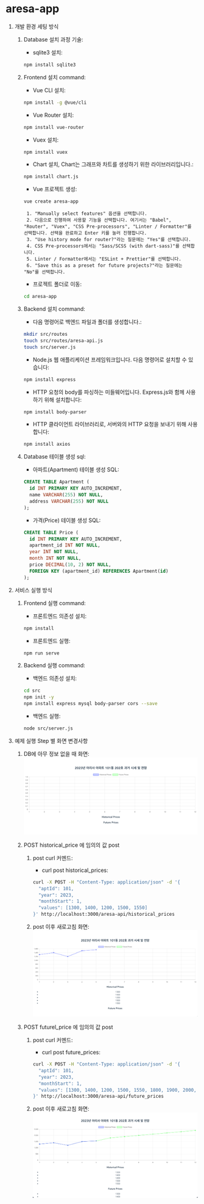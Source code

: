 # aresa-app

1. 개발 환경 세팅 방식 
    1. Database 설치 과정 기술: 
        * sqlite3 설치:
        ```bash
        npm install sqlite3
        ```

    2. Frontend 설치 command: 
        * Vue CLI 설치:
        ```bash
        npm install -g @vue/cli
        ```

        * Vue Router 설치:
        ```bash
        npm install vue-router
        ```

        * Vuex 설치:
        ```bash
        npm install vuex
        ```

        * Chart 설치, Chart는 그래프와 차트를 생성하기 위한 라이브러리입니다.:
        ```bash
        npm install chart.js
        ```

        * Vue 프로젝트 생성:
        ```bash
        vue create aresa-app
        ```
        
            1. "Manually select features" 옵션을 선택합니다.
            2. 다음으로 진행하여 사용할 기능을 선택합니다. 여기서는 "Babel", "Router", "Vuex", "CSS Pre-processors", "Linter / Formatter"를 선택합니다. 선택을 완료하고 Enter 키를 눌러 진행합니다.
            3. "Use history mode for router?"라는 질문에는 "Yes"를 선택합니다.
            4. CSS Pre-processors에서는 "Sass/SCSS (with dart-sass)"를 선택합니다.
            5. Linter / Formatter에서는 "ESLint + Prettier"를 선택합니다.
            6. "Save this as a preset for future projects?"라는 질문에는 "No"를 선택합니다.

        * 프로젝트 폴더로 이동:
        ```bash
        cd aresa-app
        ```
        
    3. Backend 설치 command: 
        * 다음 명령어로 백엔드 파일과 폴더를 생성합니다.:
        ```bash
        mkdir src/routes
        touch src/routes/aresa-api.js
        touch src/server.js
        ```
        
        * Node.js 웹 애플리케이션 프레임워크입니다. 다음 명령어로 설치할 수 있습니다: 
        ```bash
        npm install express
        ```

        * HTTP 요청의 body를 파싱하는 미들웨어입니다. Express.js와 함께 사용하기 위해 설치합니다: 
        ```bash
        npm install body-parser
        ```
        
        * HTTP 클라이언트 라이브러리로, 서버와의 HTTP 요청을 보내기 위해 사용합니다: 
        ```bash
        npm install axios
        ```        
        
    4. Database 테이블 생성 sql: 
        * 아파트(Apartment) 테이블 생성 SQL:
        ```sql
        CREATE TABLE Apartment (
          id INT PRIMARY KEY AUTO_INCREMENT,
          name VARCHAR(255) NOT NULL,
          address VARCHAR(255) NOT NULL
        );
        ```

        * 가격(Price) 테이블 생성 SQL:
        ```sql
        CREATE TABLE Price (
          id INT PRIMARY KEY AUTO_INCREMENT,
          apartment_id INT NOT NULL,
          year INT NOT NULL,
          month INT NOT NULL,
          price DECIMAL(10, 2) NOT NULL,
          FOREIGN KEY (apartment_id) REFERENCES Apartment(id)
        );
        ```

2. 서비스 실행 방식 
    1. Frontend 실행 command: 
        * 프론트엔드 의존성 설치:
        ```bash
        npm install
        ```
        
        * 프론트엔드 실행:
        ```bash
        npm run serve
        ```

    2. Backend 실행 command: 
        * 백엔드 의존성 설치:
        ```bash
        cd src
        npm init -y
        npm install express mysql body-parser cors --save
        ```
        
        * 백엔드 실행:
        ```bash
        node src/server.js
        ```
        
3. 예제 실행 Step 별 화면 변경사항 
    1. DB에 아무 정보 없을 때 화면: 
        ![DB에 아무 정보 없을 때 화면](./src/assets/1.png)

    2. POST historical_price 에 임의의 값 post 
        1. post curl 커멘드: 
            * curl post historical_prices:
            ```bash
            curl -X POST -H "Content-Type: application/json" -d '{
              "aptId": 101,
              "year": 2023,
              "monthStart": 1,
              "values": [1300, 1400, 1200, 1500, 1550]
            }' http://localhost:3000/aresa-api/historical_prices
            ```
            
        2. post 이후 새로고침 화면: 
        ![post 이후 새로고침 화면](./src/assets/2.png)
        
    3. POST futurel_price 에 임의의 값 post 
        1. post curl 커멘드: 
            * curl post future_prices:
            ```bash
            curl -X POST -H "Content-Type: application/json" -d '{
              "aptId": 101,
              "year": 2023,
              "monthStart": 1,
              "values": [1300, 1400, 1200, 1500, 1550, 1800, 1900, 2000, 2100, 2200, 2300, 2400]
            }' http://localhost:3000/aresa-api/future_prices
            ```
            
        2. post 이후 새로고침 화면: 
        ![post 이후 새로고침 화면](./src/assets/3.png)
